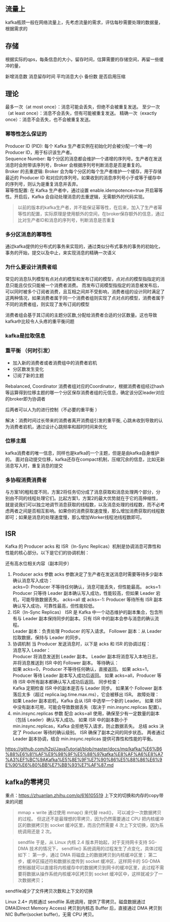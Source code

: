 ## 流量上

kafka瓶颈一般在网络流量上，先考虑流量的需求，评估每秒需要处理的数据量，根据需求的

## 存储

根据实际的qps，每条信息的大小，留存时间，估算需要的存储空间，再留一些缓冲的量，

新增消息数
消息留存时间
平均消息大小
备份数
是否启用压缩

## 理论

最多一次（at most once）：消息可能会丢失，但绝不会被重复发送。
至少一次（at least once）：消息不会丢失，但有可能被重复发送。
精确一次（exactly once）：消息不会丢失，也不会被重复发送。

### 幂等性怎么保证的

Producer ID (PID): 每个 Kafka 生产者实例在初始化时会被分配一个唯一的 Producer ID，用于标识该生产者。  
Sequence Number: 每个分区的消息都会维护一个递增的序列号。生产者在发送消息时会附带该序列号，Broker
会根据序列号判断消息是否是重复的。  
Broker 的去重逻辑: Broker 会为每个分区的每个生产者维护一个缓存，用于存储最近的 Producer ID
和对应的序列号。如果收到的消息序列号小于或等于缓存中的序列号，则认为是重复消息并丢弃。  
幂等性配置: 在 Kafka 生产者中，通过设置 enable.idempotence=true 开启幂等性。开启后，Kafka 会自动处理消息的去重逻辑，无需额外的代码实现。

> 以前的版本的kafka生产者，并不能保证幂等性，在后来，加入了生产者幂等性的配置，实际原理是使用额外的空间，在broker保存额外的信息，通过比对生产者ID和消息的序列号，判断消息是否重复

### 多分区消息的幂等性

通过kafka提供的分布式的事务来实现的，通过类似分布式事务的事务的初始化，事务的开始，提交以及中止，来实现消息的精确一次语义

### 为什么要设计消费者组

常见的消息队列模型有点对点的模型和发布订阅的模型，点对点的模型指指定的消息只能且仅仅只能被一个消费者消费。
而发布订阅模型指指定的消息被发布后，可以同时被多个订阅者消费，且互相之间并不受影响，消费者组的设计同时满足了这两种情况，如果消费者属于同一个消费者组则实现了点对点的模型，消费者属于不同的消费者组，则实现了发布订阅的模型

消费者组会基于其订阅的主题分区数,分配给消费者合适的分区数量。这也导致kafka中比较令人头疼的重平衡问题

### kafka是拉取信息

### 重平衡 （何时引发）

* 加入新的消费者或者消费组中的消费者宕机
* 分区数发生变化
* 订阅了新的主题

Rebalanced, Coordinator
消费者组对应的Coordinator，根据消费者组经过hash等运算得到位移主题的哪一个分区保存消费者组的元信息，确定该分区leader对应的broker即为协调者

后两者可以人为的进行控制（不必要的重平衡 ）

解决：消费时间过长带来的消费者离开消费组引发的重平衡,
心跳未收到导致的认为消费者宕机，通过设计心跳频率和超时时间来优化

### 位移主题

kafka消费者的唯一信息，同样也是kafka的一个主题，但是是由kafka自身维护的。
面对自动提交位移，kafka还存在compact机制，压缩冗余的信息，比如无新消息写入时，重复消息的提交

### 多协程消费消费者

与方案1的粗粒度不同，方案2将任务切分成了消息获取和消息处理两个部分，分别由不同的线程处理它们。比起方案1，方案2的最大优势就在于它的高伸缩性，就是说我们可以独立地调节消息获取的线程数，以及消息处理的线程数，而不必考虑两者之间是否相互影响。如果你的消费获取速度慢，那么增加消费获取的线程数即可；如果是消息的处理速度慢，那么增加Worker线程池线程数即可。

## ISR

Kafka 的 Producer acks 和 ISR（In-Sync Replicas）机制是协调消息可靠性和性能的核心部分。以下是它们的协调机制：

还有高水位相关内容（副本同步）

1. Producer acks 参数
   acks 参数决定了生产者在发送消息时需要等待多少副本确认消息写入成功：  
   acks=0: Producer 不等待任何确认，消息可能丢失，但性能最高。
   acks=1: Producer 只等待 Leader 副本确认写入成功，性能较高，但如果 Leader 宕机，可能导致数据丢失。
   acks=all 或 acks=-1: Producer 等待所有 ISR 副本确认写入成功，可靠性最高，但性能较低。
2. ISR（In-Sync Replicas）
   ISR 是 Kafka 中一个动态维护的副本集合，包含所有与 Leader 副本保持同步的副本。只有 ISR 中的副本会参与消息的确认流程。  
   Leader 副本：负责处理 Producer 的写入请求。
   Follower 副本：从 Leader 拉取数据，保持与 Leader 的同步。
3. 协调机制
   当 Producer 发送消息时，以下是 acks 和 ISR 的协调过程：  
   消息写入 Leader：  
   Producer 将消息发送到 Leader 副本。
   Leader 副本将消息写入本地日志，并将消息推送到 ISR 中的 Follower 副本。
   等待确认：  
   如果 acks=0，Producer 不等待任何确认，直接返回。
   如果 acks=1，Producer 等待 Leader 副本写入成功后返回。
   如果 acks=all，Producer 等待 ISR 中所有副本都确认写入成功后返回。
   同步检查：  
   Kafka 定期检查 ISR 中的副本是否与 Leader 同步。
   如果某个 Follower 副本落后太多（超过 replica.lag.time.max.ms），它会被移出 ISR。
   故障处理：
   如果 Leader 副本宕机，Kafka 会从 ISR 中选举一个新的 Leader。
   如果 ISR 中没有副本可用，可能会导致数据丢失（取决于 min.insync.replicas 配置）。
4. min.insync.replicas 参数
   配合 acks=all 使用，确保至少有一定数量的副本（包括 Leader）确认写入成功。
   如果 ISR 中的副本数小于 min.insync.replicas，Kafka 会拒绝写入请求，防止数据丢失。
   总结
   acks 决定了 Producer 等待的确认级别。
   ISR 确保了副本之间的同步状态。
   两者通过 Leader 副本协调，结合 min.insync.replicas 提供可靠性和性能的平衡。

https://github.com/h2pl/JavaTutorial/blob/master/docs/mq/kafka/%E6%B6%88%E6%81%AF%E9%98%9F%E5%88%97kafka%E8%AF%A6%E8%A7%A3%EF%BC%9AKafka%E5%8E%9F%E7%90%86%E5%88%86%E6%9E%90%E6%80%BB%E7%BB%93%E7%AF%87.md

## kafka的零拷贝

重点：https://zhuanlan.zhihu.com/p/616105519  上下文的切换和内存的copy带来的问题

> mmap + write
通过使用 mmap() 来代替 read()， 可以减少一次数据拷贝的过程。
但这还不是最理想的零拷贝，因为仍然需要通过 CPU 把内核缓冲区的数据拷贝到 socket 缓冲区里，而且仍然需要 4 次上下文切换，因为系统调用还是
2 次。

> sendfile
于是，从 Linux 内核 2.4 版本开始起，对于支持网卡支持 SG-DMA 技术的情况下， sendfile() 系统调用的过程发生了点变化，具体过程如下：
第一步，通过 DMA 将磁盘上的数据拷贝到内核缓冲区里；
第二步，缓冲区描述符和数据长度传到 socket 缓冲区，这样网卡的 SG-DMA 控制器就可以直接将内核缓存中的数据拷贝到网卡的缓冲区里，此过程不需要将数据从操作系统内核缓冲区拷贝到
socket 缓冲区中，这样就减少了一次数据拷贝；

sendfile减少了文件拷贝次数和上下文的切换

Linux 2.4+ 内核通过 sendfile 系统调用，提供了零拷贝。磁盘数据通过 DMA(Direct Memory Access) 拷贝到内核态 Buffer 后，直接通过
DMA 拷贝到 NIC Buffer(socket buffer)，无需 CPU 拷贝。